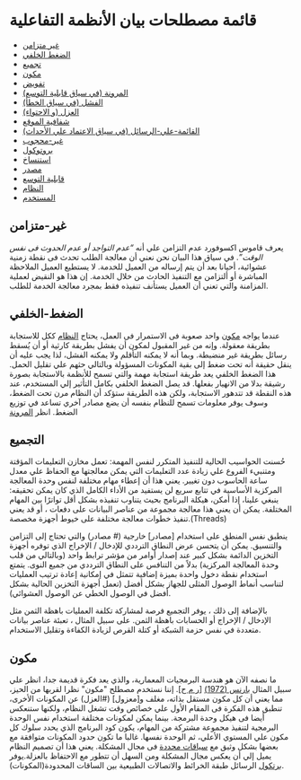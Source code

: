 # قائمة مصطلحات بيان الأنظمة التفاعلية

* [غير متزامن](#غير-متزامن)
* [الضغط الخلفي](#الضغط-الخلفي)
* [تجميع](#تجميع)
* [مكون](#مكون)
* [تفويض](#تفويض)
* [المرونة (في سياق قابلية التوسع)](#المرونة)
* [الفشل (في سياق الخطأ)](#الفشل)
* [العزل (و الاحتواء)](#العزل)
* [شفافية الموقع](#شفافية-الموقع)
* [القائمة-علي-الرسائل (في سياق الاعتماد علي الأحداث)](#القائمة-علي-الرسائل)
* [غير-محجوب](#غير-محجوب)
* [بروتوكول](#بروتوكول)
* [استنساخ](#استنساخ)
* [مصدر](#مصدر)
* [قابلية التوسع](#قابلية-التوسع)
* [النظام](#النظام)
* [المستخدم](#المستخدم)


## <a name="غير-متزامن"></a>غير-متزامن
يعرف قاموس اكسوفورد عدم التزامن علي أنه _“عدم التواجد أو عدم الحدوث فى نفس الوقت”_. في سياق هذا البيان نحن نعني أن معالجة الطلب تحدث فى نقطة زمنية عشوائية، أحيانا بعد أن يتم إرساله من العميل للخدمة. لا يستطيع العميل الملاحظة المباشرة أو ألتزامن مع التنفيذ الحادث من خلال الخدمة. إن هذا هو النقيض لعملية المزامنة والتي تعني أن العميل يستأنف تنفيذه فقط بمجرد معالجة الخدمة للطلب.

## <a name="الضغط-الخلفي"></a>الضغط-الخلفي
عندما يواجه [مكون](#مكون) واحد صعوبة فى الاستمرار فى العمل، يحتاج [النظام](#النظام) ككل للاستجابة بطريقة معقولة. وإنه من غير المقبول لمكون أن يفشل بطريقة كارثية أو أن يُسقط رسائل بطريقة غير منضبطة. وبما أنه لا يمكنه التأقلم ولا يمكنه الفشل، لذا يجب عليه أن ينقل حقيقة أنه تحت ضغط إلى بقية المكونات المسؤولة وبالتالي حثهم علي تقليل الحمل. هذا الضغط الخلفي يعد طريقة استجابة مهمة والتي تسمح للأنظمة بالاستجابة بصورة رشيقة بدلا من الانهيار بفعلها. قد يصل الضغط الخلفي بكامل التأثير إلي المستخدم، عند هذه النقطة قد تتدهور الاستجابة، ولكن هذه الطريقة ستؤكد أن النظام مرن تحت الضغط، وسوف يوفر معلومات تسمح للنظام بنفسه أن يضع مصادر آخري  تساعد في توزيع الضغط. انظر [المرونة](#المرونة)

## <a name="التجميع"></a>التجميع
حُسنت الحواسيب الحالية للتنفيذ المتكرر لنفس المهمة: تعمل مخازن التعليمات المؤقتة ومتنبيء الفروع علي زيادة عدد التعليمات التي يمكن معالجتها مع الحفاظ علي معدل ساعة الحاسوب دون تغيير. يعني هذا أن إعطاء مهام مختلفة لنفس  وحدة المعالجة المركزية الأساسية في تتابع سريع لن يستفيد من الأداء الكامل الذي كان يمكن تحقيقه: ينبغي علينا، إذا أمكن، هيكلة البرنامج بحيث يتناوب تنفيذه بشكل أقل تواترًا بين المهام المختلفة. يمكن أن يعني هذا معالجة مجموعة من عناصر البيانات على دفعات ، أو قد يعني تنفيذ خطوات معالجة مختلفة على خيوط أجهزة مخصصة.(Threads)

ينطبق نفس المنطق على استخدام [مصادر] خارجية (# مصادر) والتي تحتاج إلى التزامن والتنسيق. يمكن أن يتحسن عرض النطاق الترددي للإدخال / الإخراج الذي توفره أجهزة التخزين الدائمة بشكل كبير عند إصدار أوامر من مؤشر ترابط واحد (وبالتالي من قلب وحدة المعالجة المركزية) بدلاً من التنافس على النطاق الترددي من جميع النوى. يتمتع استخدام نقطة دخول واحدة بميزة إضافية تتمثل في إمكانية إعادة ترتيب العمليات لتناسب أنماط الوصول المثلى للجهاز بشكل أفضل (تعمل أجهزة التخزين الحالية بشكل أفضل في الوصول الخطي عن الوصول العشوائي).

بالإضافة إلى ذلك ، يوفر التجميع فرصة لمشاركة تكلفة العمليات باهظة الثمن مثل الإدخال / الإخراج أو الحسابات باهظة الثمن. على سبيل المثال ، تعبئة عناصر بيانات متعددة في نفس حزمة الشبكة أو كتلة القرص لزيادة الكفاءة وتقليل الاستخدام.

## <a name="مكون"></a>مكون
ما نصفه الآن هو هندسة البرمجيات المعمارية، والذي يعد فكرة قديمة جدا، انظر علي سبيل المثال [بارنس (1972)](https://www.win.tue.nl/~wstomv/edu/2ip30/references/criteria_for_modularization.pdf) [[ر م ح](https://dl.acm.org/citation.cfm?id=361623)]. إننا نستخدم مصطلح "مكون" نظرا لقربها من الحيز، مما يعني أن كل مكون مستقل بذاته، مغلف و[معزول] (#العزل) عن المكونات الأخرى، تنطبق هذه الفكرة فى المقام الأول علي خصائص وقت تشغل النظام، ولكنها ستنعكس أيضا فى هيكل وحدة البرمجة. بينما يمكن لمكونات مختلفة استخدام نفس الوحدة البرمجية لتنفيذ مجموعة مشتركة من المهام، يكون كود البرنامج الذي يحدد سلوك كل مكون علي المستوي الأعلي، ثم الوحدة نفسها. غالبا ما تكون حدود المكونات متوافقة مع بعضها بشكل وثيق مع [سياقات محددة](http://martinfowler.com/bliki/BoundedContext.html) فى مجال المشكلة. يعني هذا أن تصميم النظام يميل إلي أن يعكس مجال المشكلة ومن السهل أن تتطور مع الاحتفاظ بالعزلة.يوفر [برتكول](#برتكول) الرسائل طبقة الخرائط والاتصالات الطبيعية بين الساقات المحدودة(المكونات).